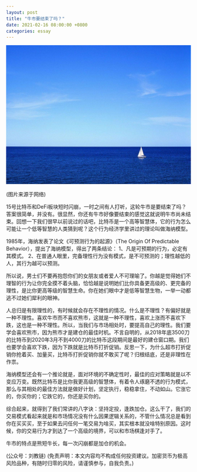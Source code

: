 ```yaml
---
layout: post
title: "牛市要结束了吗？"
date: 2021-02-16 08:00:00 +0800
categories: essay
---
```


![](/images/2021/20210216.jpg)

(图片来源于网络)

15号比特币和DeFi板块短时闪崩，一时之间有人打听，这轮牛市是要结束了吗？答案很简单，并没有。很显然，你还有牛市好像要结束的感觉这就说明牛市尚未结束。回想一下我们很早以前说过的话吧，比特币是一个高等智慧体，它的行为怎么可能让一个低等智慧的人类猜到呢？这个行为经济学里讲过的理论叫做海纳模型。

1985年，海纳发表了论文《可预测行为的起源》（The Origin Of Predictable Behavior），提出了海纳模型，得出了两条结论：
1、凡是可预期的行为，必定有其模式。
2、在普通人眼里，完备理性行为没有模式，是不可预测的；理性越低的人，其行为越可以预测。

所以说，男士们不要再抱怨你们的女朋友或者爱人不可理喻了。你越是觉得她们不理智的行为让你完全摸不着头脑，恰恰越是说明她们比你具备更高级的、更完备的理性，是比你更高等级的智慧生命。你在她们眼中才是低等智慧生物，一举一动都逃不过她们犀利的眼神。

人总归是有限理性的，有时候就会存在不理性的情况。什么是不理性？有偏好就是一种不理性。喜欢牛市而不喜欢熊市，这就是一种不理性，喜欢上涨而不喜欢下跌，这也是一种不理性。所以，当我们与市场相处时，要提高自己的理性。我们要学会喜欢熊市，因为熊市才是建仓的最佳时机。不言自明的，从2018年底3500刀的比特币到2020年3月不到4000刀的比特币这段期间是最好的建仓窗口期。我们也要学会喜欢下跌，因为下跌就是比特币打折促销。反思一下，为什么超市打折促销你抢着买、加量买，比特币打折促销你就不敢买了呢？归根结底，还是非理性在作祟。

海纳模型还会有一个推论就是，面对环境的不确定性时，最佳的应对策略就是以不变应万变。既然比特币是比你我更高级的智慧体，有着令人琢磨不透的行为模式，那么与其相处的最佳方法就是做好计划，坚定执行，稳稳拿住，不动如山。它涨它的，你买你的；它跌它的，你还是买你的。

综合起来，就得到了我们常讲的八字诀：坚持定投，逢跌加仓。这么干了，我们的交易模式看起来就是和市场情况没有什么因果逻辑关系的，不管什么情况总是看到你在买买买，至于如果去问任何一笔交易为啥买，其实根本就没啥特别原因。这时候，你的交易行为才到达了一个高级的境界，可以和市场棋逢对手了。

牛市的特点是熊短牛长，每一次闪崩都是加仓的机会。

(公众号：刘教链)
(免责声明：本文内容均不构成任何投资建议。加密货币为极高风险品种，有随时归零的风险，请谨慎参与，自我负责。)
